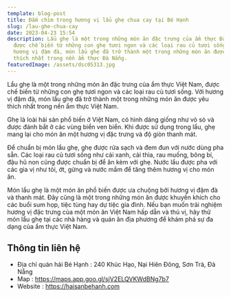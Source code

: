 ```yaml
---
template: blog-post
title: Đắm chìm trong hương vị lẩu ghẹ chua cay tại Bé Hạnh
slug: /lau-ghe-chua-cay
date: 2023-04-23 15:54
description: Lẩu ghẹ là một trong những món ăn đặc trưng của ẩm thực Đà Nẵng,
  được chế biến từ những con ghẹ tươi ngon và các loại rau củ tươi sống. Với
  hương vị đậm đà, món lẩu ghẹ đã trở thành một trong những món ăn được yêu
  thích nhất trong nền ẩm thực Đà Nẵng.
featuredImage: /assets/dsc05313.jpg
---
```

Lẩu ghẹ là một trong những món ăn đặc trưng của ẩm thực Việt Nam, được chế biến từ những con ghẹ tươi ngon và các loại rau củ tươi sống. Với hương vị đậm đà, món lẩu ghẹ đã trở thành một trong những món ăn được yêu thích nhất trong nền ẩm thực Việt Nam.

Ghẹ là loài hải sản phổ biến ở Việt Nam, có hình dáng giống như vỏ sò và được đánh bắt ở các vùng biển ven biển. Khi được sử dụng trong lẩu, ghẹ mang lại cho món ăn một hương vị đặc trưng và độ giòn thanh mát.

Để chuẩn bị món lẩu ghẹ, ghẹ được rửa sạch và đem đun với nước dùng pha sẵn. Các loại rau củ tươi sống như cải xanh, cải thìa, rau muống, bông bí, đậu hũ non cũng được chuẩn bị để ăn kèm với ghẹ. Nước lẩu được pha với các gia vị như tỏi, ớt, gừng và nước mắm để tăng thêm hương vị cho món ăn.

Món lẩu ghẹ là một món ăn phổ biến được ưa chuộng bởi hương vị đậm đà và thanh mát. Đây cũng là một trong những món ăn được khuyến khích cho các buổi sum họp, tiệc tùng hay dự tiệc gia đình. Nếu bạn muốn trải nghiệm hương vị đặc trưng của một món ăn Việt Nam hấp dẫn và thú vị, hãy thử món lẩu ghẹ tại các nhà hàng và quán ăn địa phương để khám phá sự đa dạng của ẩm thực Việt Nam.

## **T﻿hông tin liên hệ**

* Địa chỉ quán hải Bé Hạnh : 240 Khúc Hạo, Nại Hiên Đông, Sơn Trà, Đà Nẵng
* M﻿ap : https://maps.app.goo.gl/sjV2ELQVKWdBNg7b7
* Website : https://haisanbehanh.com